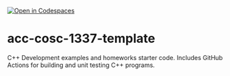 [![Open in Codespaces](https://classroom.github.com/assets/launch-codespace-f4981d0f882b2a3f0472912d15f9806d57e124e0fc890972558857b51b24a6f9.svg)](https://classroom.github.com/open-in-codespaces?assignment_repo_id=9844034)
# acc-cosc-1337-template
C++ Development examples and homeworks starter code.  Includes GitHub Actions for building and unit testing C++ programs.
